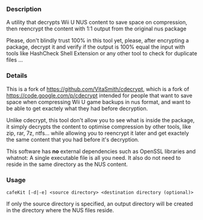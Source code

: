 ### Description

A utility that decrypts Wii U NUS content to save space on compression, then 
reencrypt the content with 1:1 output from the original nus package

Please, don't blindly trust 100% in this tool yet, please, after encrypting 
a package, decrypt it and verify if the output is 100% equal the input with 
tools like HashCheck Shell Extension or any other tool to check for duplicate
files ...

### Details

This is a fork of https://github.com/VitaSmith/cdecrypt, which is a fork of 
https://code.google.com/p/cdecrypt intended for people that want to save space
when compressing Wii U game backups in nus format, and want to be able to get exactely 
what they had before decryption.

Unlike cdecrypt, this tool don't allow you to see what is inside the package, it simply
decrypts the content to optimise compression by other tools, like zip, rar, 7z, ntfs...
while allowing you to reencrypt it later and get exactely the same content that
you had before it's decryption.

This software has **no** external dependencies such as OpenSSL libraries and whatnot:
A single executable file is all you need. It also do not need to reside in the same
directory as the NUS content.

### Usage

```
cafeKit [-d|-e] <source directory> <destination directory (optional)>
```

If only the source directory is specified, an output directory will be created
in the directory where the NUS files reside.